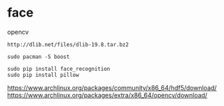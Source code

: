 # face

opencv

```
http://dlib.net/files/dlib-19.8.tar.bz2
```

```
sudo pacman -S boost
```

```
sudo pip install face_recognition
sudo pip install pillow
```


https://www.archlinux.org/packages/community/x86_64/hdf5/download/
https://www.archlinux.org/packages/extra/x86_64/opencv/download/

